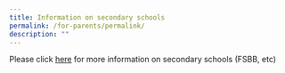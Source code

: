 ```yaml
---
title: Information on secondary schools
permalink: /for-parents/permalink/
description: ""
---
```

Please click [here](/files/psle%20fsbb%20microsite%20and%20other%20resources.pdf) for more information on secondary schools (FSBB, etc)